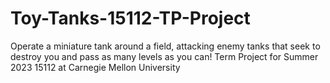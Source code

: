 # Toy-Tanks-15112-TP-Project
Operate a miniature tank around a field, attacking enemy tanks that seek to destroy you and pass as many levels as you can!
Term Project for Summer 2023 15112 at Carnegie Mellon University
